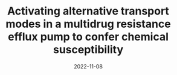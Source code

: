 ---
title: "Activating alternative transport modes in a multidrug resistance efflux pump to confer chemical susceptibility"
date: "2022-11-08"
authors: "Spreacker PJ, Thomas N, Beeninga WF, Brousseau M, Porter CJ, Hibbs KM, Henzler-Wildman KA"
reviewers: "Macdonald CM"
image: "/assets/img/reviews/2022_spreacker.png"

peer-review:
 - biorxiv_version: "2021.12.04.471113v2"
 - prereview_beta: "doi-10.1101-2021.12.04.471113"

---
